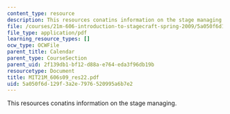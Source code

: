 ```yaml
---
content_type: resource
description: This resources conatins information on the stage managing.
file: /courses/21m-606-introduction-to-stagecraft-spring-2009/5a050f6d129f3a2e7976520995a6b7e2_MIT21M_606s09_res22.pdf
file_type: application/pdf
learning_resource_types: []
ocw_type: OCWFile
parent_title: Calendar
parent_type: CourseSection
parent_uid: 2f139db1-bf12-d88a-e764-eda3f96db19b
resourcetype: Document
title: MIT21M_606s09_res22.pdf
uid: 5a050f6d-129f-3a2e-7976-520995a6b7e2
---
```

This resources conatins information on the stage managing.